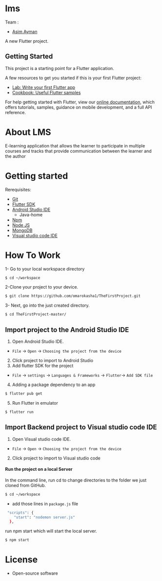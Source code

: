 # lms

Team :

- [Asim Ayman](https://www.github.com/asimayman)


A new Flutter project.

## Getting Started

This project is a starting point for a Flutter application.

A few resources to get you started if this is your first Flutter project:

- [Lab: Write your first Flutter app](https://flutter.dev/docs/get-started/codelab)
- [Cookbook: Useful Flutter samples](https://flutter.dev/docs/cookbook)

For help getting started with Flutter, view our
[online documentation](https://flutter.dev/docs), which offers tutorials,
samples, guidance on mobile development, and a full API reference.


# About LMS 
E-learning application that allows the learner to participate in multiple courses and tracks that provide communication between the learner and the author
# Getting started
Rerequisites:
- [Git]() 
- [Flutter SDK ](https://docs.flutter.dev/get-started/install)
- [Android Studio IDE](https://developer.android.com/studio?gclid=EAIaIQobChMIkfj3ttT89QIVh9V3Ch2IdgxkEAAYASAAEgI_7_D_BwE&gclsrc=aw.ds)
  - Java-home 
- [Npm](https://www.npmjs.com/)
- [Node JS](https://nodejs.org/en/)
- [MongoDB](https://www.mongodb.com/cloud/atlas/lp/try2?utm_content=rlsavisitor&utm_source=google&utm_campaign=gs_emea_rlsamulti_search_core_brand_atlas_desktop_rlsa&utm_term=mongodb&utm_medium=cpc_paid_search&utm_ad=e&utm_ad_campaign_id=14412646455&adgroup=131761126492&gclid=EAIaIQobChMI7_6M4dP89QIVj-J3Ch0KAQWuEAAYASAAEgKETvD_BwE)
- [Visual studio code IDE](https://code.visualstudio.com/docs/?dv=linux64_deb)


# How To Work 
1- Go to your local workspace directory 
```sh
$ cd ~/workspace
```
2-Clone your project to your device.
```sh
$ git clone https://github.com/omarokasha1/TheFirstProject.git
```
3- Next, go into the just created directory.
```sh
$ cd TheFirstProject-master/
```
## Import project to the Android Studio IDE
1. Open Android Studio IDE.
- `File` → `Open` → `Choosing the project from the device` 
2. Click project to import to Android Studio
3. Add flutter SDK for the project 
 - `File` → `settings` → `Languages & Frameworks` → `Flutter`→ `Add SDK file`  
4. Adding a package dependency to an app
 ```sh
$ flutter pub get  
```
5. Run Flutter in  emulator
```sh
$ flutter run
```
## Import Backend project to Visual studio code IDE
1. Open Visual studio code IDE.
- `File` → `Open` → `Choosing the project from the device` 
2. Click project to import to  Visual studio code

#### Run the project on a local Server
In the command line, run cd  to change directories to the folder we just cloned from GitHub.
```sh
$ cd ~/workspace
```
- add those lines in `package.js` file
```sh
 "scripts": {
    "start": "nodemon server.js"
  },
```
run npm start which will start the local server.
```sh
$ npm start
```
# License
- Open-source software
